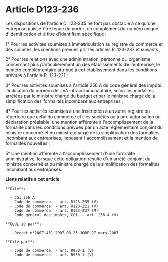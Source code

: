 # Article D123-236

Les dispositions de l'article D. 123-235 ne font pas obstacle à ce qu'une entreprise puisse être tenue de porter, en
complément du numéro unique d'identification et à titre d'identifiant spécifique : 

1° Pour les activités soumises à immatriculation au registre du commerce et des sociétés, les mentions prévues par les
articles R. 123-237 et suivants ; 

2° Pour les relations avec une administration, personne ou organisme concernant plus particulièrement un des établissements
de l'entreprise, le numéro complémentaire attribué à cet établissement dans les conditions prévues à l'article R. 123-221 ; 

3° Pour les activités soumises à l'article 256 A du code général des impôts l'indication du numéro de TVA intracommunautaire,
selon les modalités arrêtées par le ministre chargé du budget et par le ministre chargé de la simplification des formalités
incombant aux entreprises ; 

4° Pour les activités soumises à une inscription à un autre registre ou répertoire que celui du commerce et des sociétés ou à
une autorisation ou déclaration préalable, une mention afférente à l'accomplissement de la formalité dans les conditions
prévues par un acte réglementaire conjoint du ministre concerné et du ministre chargé de la simplification des formalités
incombant aux entreprises, imposant l'accomplissement et la mention de formalités nouvelles ; 

5° Une mention afférente à l'accomplissement d'une formalité administrative, lorsque cette obligation résulte d'un arrêté
conjoint du ministre concerné et du ministre chargé de la simplification des formalités incombant aux entreprises.

**Liens relatifs à cet article**

	**Cite**:

	  - CGI 256 A
	  - Code de commerce. - art. D123-235 (V)
	  - Code de commerce. - art. R123-221 (V)
	  - Code de commerce. - art. R123-237 (M)
	  - Code général des impôts, CGI. - art. 256 A (V)

	**Codifié par**:

	  - Décret n°2007-431 2007-03-25 JORF 27 mars 2007

	**Cité par**:

	  - Code de commerce. - art. R930-1 (V)
	  - Code de commerce. - art. R950-1 (V)
